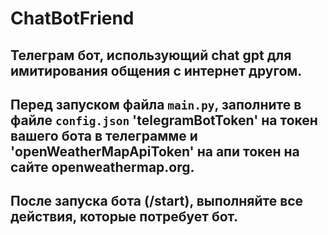 # ChatBotFriend

## Телеграм бот, использующий chat gpt для имитирования общения с интернет другом.
## Перед запуском файла ```main.py```, заполните в файле ```config.json``` 'telegramBotToken' на токен вашего бота в телеграмме и 'openWeatherMapApiToken' на апи токен на сайте openweathermap.org.
## После запуска бота (/start), выполняйте все действия, которые потребует бот.
